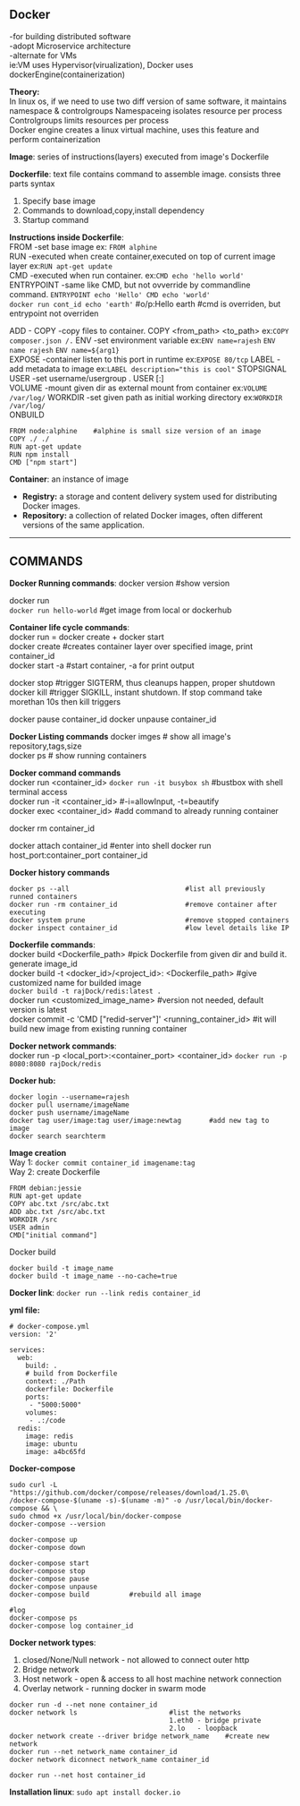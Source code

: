 ## Docker  
-for building distributed software  
-adopt Microservice architecture    
-alternate for VMs  
ie:VM uses Hypervisor(virualization), Docker uses dockerEngine(containerization)   

**Theory:**   
In linux os, if we need to use two diff version of same software, it maintains namespace & controlgroups 
Namespaceing isolates resource per process  
Controlgroups limits resources per process  
Docker engine creates a linux virtual machine, uses this feature and perform containerization   

**Image**: series of instructions(layers) executed from image's Dockerfile

**Dockerfile**: text file contains command to assemble image. consists three parts syntax    
1. Specify base image
2. Commands to download,copy,install dependency
3. Startup command  

**Instructions inside Dockerfile**:  
FROM	-set base image  ex: ```FROM alphine```   
RUN 	-executed when create container,executed on top of current image layer ex:```RUN apt-get update```  
CMD 	-executed when run container. ex:```CMD echo 'hello world'``` 
ENTRYPOINT -same like CMD, but not ovverride by commandline command. ```ENTRYPOINT echo 'Hello' CMD echo 'world'```  
```docker run cont_id echo 'earth'``` #o/p:Hello earth #cmd is overriden, but entrypoint not overriden  
   

ADD		-
COPY	-copy files to container. COPY <from_path> <to_path> ex:```COPY composer.json /.```
ENV		-set environment variable ex:```ENV name=rajesh``` ```ENV name rajesh``` ```ENV name=${arg1}```  
EXPOSE 	-container listen to this port in runtime ex:```EXPOSE 80/tcp```
LABEL 	-add metadata to image ex:```LABEL description="this is cool"```
STOPSIGNAL
USER	-set username/usergroup . USER <user>[:<group>]  
VOLUME 	-mount given dir as external mount from container  ex:```VOLUME /var/log/```
WORKDIR -set given path as initial working directory  ex:```WORKDIR /var/log/```  
ONBUILD


```
FROM node:alphine    #alphine is small size version of an image  
COPY ./ ./  
RUN apt-get update     
RUN npm install  
CMD ["npm start"]
```
**Container**: an instance of image   


- **Registry:** a storage and content delivery system used for distributing Docker images.
- **Repository:** a collection of related Docker images, often different versions of the same application.

---
## COMMANDS 

**Docker Running commands**:
docker version 			#show version  

docker run <image-name> <command>  
```docker run hello-world``` #get image from local or dockerhub     

**Container life cycle commands**:  
docker run = docker create + docker start     
docker create <image-name> 	#creates container layer over specified image, print container_id   
docker start -a <container-id>    #start container, -a for print output  

docker stop <container-id> #trigger SIGTERM, thus cleanups happen, proper shutdown    
docker kill <container-id> #trigger SIGKILL, instant shutdown. If stop command take morethan 10s then kill triggers   

docker pause container_id
docker unpause container_id

**Docker Listing commands**
docker imges	# show all image's repository,tags,size  
docker ps  		# show running containers  

**Docker command commands**  
docker run <container_id> <command>	```docker run -it busybox sh``` #bustbox with shell terminal access  
docker run -it <container_id> <command>   #-i=allowInput, -t=beautify   
docker exec <container_id> <command>            #add command to already running container  


docker rm container_id

docker attach container_id                  #enter into shell
docker run host_port:container_port container_id

**Docker history commands**  
```
docker ps --all                             #list all previously runned containers
docker run -rm container_id                 #remove container after executing
docker system prune                         #remove stopped containers
docker inspect container_id                 #low level details like IP
```

**Dockerfile commands**:  
docker build <Dockerfile_path>		#pick Dockerfile from given dir and build it. generate image_id   
docker build -t <docker_id>/<project_id>:<version> <Dockerfile_path>   #give customized name for builded image    
```docker build -t rajDock/redis:latest .```  
docker run <customized_image_name>     #version not needed, default version is latest  
docker commit -c 'CMD ["redid-server"]' <running_container_id>     #it will build new image from existing running container  

**Docker network commands**:  
docker run -p <local_port>:<container_port> <container_id> ```docker run -p 8080:8080 rajDock/redis``` 





**Docker hub:**
```
docker login --username=rajesh
docker pull username/imageName
docker push username/imageName
docker tag user/image:tag user/image:newtag       #add new tag to image
docker search searchterm
```

**Image creation**\
Way 1: ```docker commit container_id imagename:tag```\
Way 2: create Dockerfile
```
FROM debian:jessie
RUN apt-get update
COPY abc.txt /src/abc.txt
ADD abc.txt /src/abc.txt
WORKDIR /src
USER admin
CMD["initial command"]
```
Docker build
```
docker build -t image_name
docker build -t image_name --no-cache=true
```
**Docker link**: ```docker run --link redis container_id```

**yml file:**
```
# docker-compose.yml
version: '2'

services:
  web:
    build: .
    # build from Dockerfile
    context: ./Path
    dockerfile: Dockerfile
    ports:
     - "5000:5000"
    volumes:
     - .:/code
  redis:
    image: redis
    image: ubuntu
    image: a4bc65fd
```
**Docker-compose**
```
sudo curl -L "https://github.com/docker/compose/releases/download/1.25.0\
/docker-compose-$(uname -s)-$(uname -m)" -o /usr/local/bin/docker-compose && \
sudo chmod +x /usr/local/bin/docker-compose
docker-compose --version

docker-compose up
docker-compose down

docker-compose start
docker-compose stop
docker-compose pause
docker-compose unpause
docker-compose build          #rebuild all image

#log
docker-compose ps
docker-compose log container_id
```

**Docker network types**:
1. closed/None/Null network - not allowed to connect outer http
2. Bridge network
3. Host network - open & access to all host machine network connection
4. Overlay network - running docker in swarm mode

```
docker run -d --net none container_id
docker network ls                       #list the networks 
                                        1.eth0 - bridge private 
                                        2.lo   - loopback    
docker network create --driver bridge network_name    #create new network 
docker run --net network_name container_id
docker network diconnect network_name container_id

docker run --net host container_id

```

**Installation linux**: ```sudo apt install docker.io```
